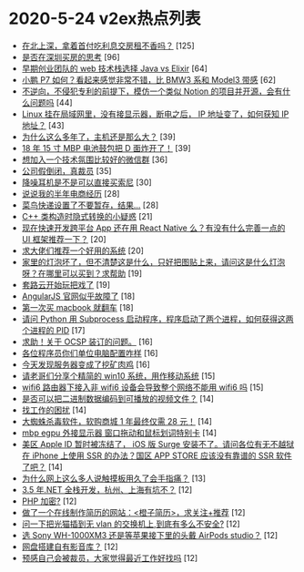 # 2020-5-24 v2ex热点列表

+ [在北上深，拿着首付吃利息交房租不香吗？](https://www.v2ex.com/t/674881#reply125) [125]
+ [是否在深圳买房的思考](https://www.v2ex.com/t/674836#reply96) [96]
+ [早期创业团队的 web 技术栈选择 Java vs Elixir](https://www.v2ex.com/t/674907#reply64) [64]
+ [小鹏 P7 如何？看起来感觉非常不错，比 BMW3 系和 Model3 带感](https://www.v2ex.com/t/674865#reply62) [62]
+ [不逆向，不侵犯专利的前提下，模仿一个类似 Notion 的项目并开源，会有什么问题吗](https://www.v2ex.com/t/674847#reply44) [44]
+ [Linux 挂在局域网里，没有接显示器，断电之后， IP 地址变了，如何获知 IP 地址？](https://www.v2ex.com/t/674844#reply43) [43]
+ [为什么这么多年了，主机还是那么大？](https://www.v2ex.com/t/674860#reply39) [39]
+ [18 年 15 寸 MBP 电池鼓包把 D 面炸开了！](https://www.v2ex.com/t/674915#reply39) [39]
+ [想加入一个技术氛围比较好的微信群](https://www.v2ex.com/t/674884#reply36) [36]
+ [公司假倒闭，真裁员](https://www.v2ex.com/t/674871#reply35) [35]
+ [降噪耳机是不是可以直接买索尼](https://www.v2ex.com/t/674831#reply30) [30]
+ [说说我的半年电商经历](https://www.v2ex.com/t/674842#reply28) [28]
+ [菜鸟快递设置了不要暂存，结果...](https://www.v2ex.com/t/674962#reply28) [28]
+ [C++ 类构造时隐式转换的小疑惑](https://www.v2ex.com/t/674867#reply21) [21]
+ [现在快速开发跨平台 App 还在用 React Native 么？有没有什么完善一点的 UI 框架推荐一下？](https://www.v2ex.com/t/674859#reply20) [20]
+ [求大佬们推荐一个好用的系统](https://www.v2ex.com/t/674869#reply20) [20]
+ [家里的灯泡坏了，但不清楚这是什么，只好把图贴上来，请问这是什么灯泡呀？在哪里可以买到？求帮助](https://www.v2ex.com/t/674858#reply19) [19]
+ [套路云开始玩把戏了](https://www.v2ex.com/t/674935#reply19) [19]
+ [AngularJS 官网似乎故障了](https://www.v2ex.com/t/674864#reply18) [18]
+ [第一次买 macbook 就翻车](https://www.v2ex.com/t/674930#reply18) [18]
+ [请问 Python 用 Subprocess 启动程序，程序启动了两个进程，如何获得这两个进程的 PID](https://www.v2ex.com/t/674978#reply17) [17]
+ [求助！关于 OCSP 装订的问题。](https://www.v2ex.com/t/674824#reply16) [16]
+ [各位程序员你们单位电脑配置咋样](https://www.v2ex.com/t/674937#reply16) [16]
+ [今天发现服务器变成了挖矿肉鸡](https://www.v2ex.com/t/674996#reply16) [16]
+ [请老哥们分享个精简的 win10 系统，用作移动系统](https://www.v2ex.com/t/674928#reply15) [15]
+ [wifi6 路由器下接入非 wifi6 设备会导致整个网络不能用 wifi6 吗](https://www.v2ex.com/t/674949#reply15) [15]
+ [是否可以把二进制数据编码到可播放的视频文件？](https://www.v2ex.com/t/674825#reply14) [14]
+ [找工作的困扰](https://www.v2ex.com/t/674893#reply14) [14]
+ [大蜘蛛杀毒软件，软购商城 1 年最终仅需 28 元！](https://www.v2ex.com/t/674914#reply14) [14]
+ [mbp egpu 外接显示器 窗口拖动和鼠标划词特别卡](https://www.v2ex.com/t/674927#reply14) [14]
+ [美区 Apple ID 暂时被冻结了， iOS 版 Surge 安装不了。请问各位有无不越狱在 iPhone 上使用 SSR 的办法？国区 APP STORE 应该没有靠谱的 SSR 软件了吧？](https://www.v2ex.com/t/674999#reply14) [14]
+ [为什么网上这么多人说触摸板用久了会手指痛？](https://www.v2ex.com/t/674955#reply13) [13]
+ [3.5 年.NET 全栈开发，杭州、上海有坑不？](https://www.v2ex.com/t/674822#reply12) [12]
+ [PHP 加密?](https://www.v2ex.com/t/674826#reply12) [12]
+ [做了一个在线制作简历的网站：<橙子简历>，求关注+推荐](https://www.v2ex.com/t/674832#reply12) [12]
+ [问一下把光猫插到无 vlan 的交换机上,到底有多么不安全?](https://www.v2ex.com/t/674876#reply12) [12]
+ [选 Sony WH-1000XM3 还是等苹果接下里的头戴 AirPods studio？](https://www.v2ex.com/t/674932#reply12) [12]
+ [网盘搭建自有影音库？](https://www.v2ex.com/t/674967#reply12) [12]
+ [预感自己会被裁员，大家觉得最近工作好找吗](https://www.v2ex.com/t/674981#reply12) [12]
